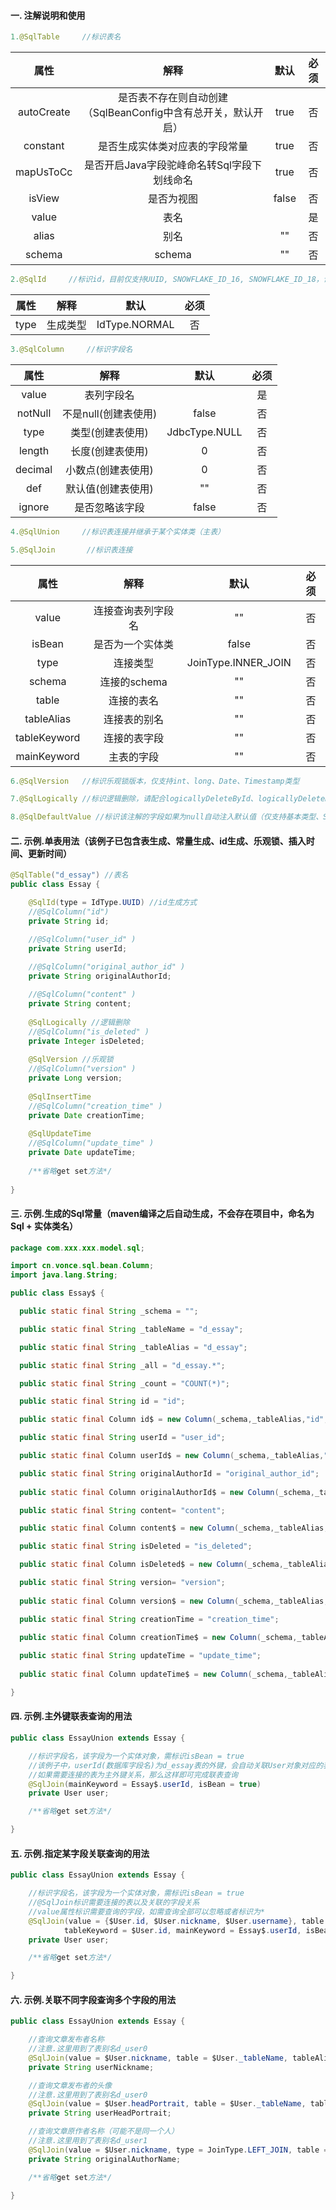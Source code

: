 #### 一. 注解说明和使用
```java
1.@SqlTable     //标识表名
```
属性  | 解释  | 默认 | 必须
 :----: | :-----: | :-----: | :------:  
 autoCreate  | 是否表不存在则自动创建（SqlBeanConfig中含有总开关，默认开启） | true | 否
 constant  | 是否生成实体类对应表的字段常量 | true | 否
 mapUsToCc  | 是否开启Java字段驼峰命名转Sql字段下划线命名 | true | 否
 isView  | 是否为视图 | false | 否
 value  | 表名 |  | 是
 alias  | 别名 | "" | 否
 schema  | schema | "" | 否

```java
2.@SqlId     //标识id，目前仅支持UUID, SNOWFLAKE_ID_16, SNOWFLAKE_ID_18，请查看IdType枚举类
```

属性  | 解释  | 默认 | 必须
 :----: | :-----: | :-----: | :------: 
 type  | 生成类型 | IdType.NORMAL | 否

```java
3.@SqlColumn     //标识字段名
```

属性  | 解释  | 默认 | 必须
 :----: | :-----: | :-----: | :------: 
 value  | 表列字段名 |  | 是
 notNull  | 不是null(创建表使用) | false | 否
 type  | 类型(创建表使用) | JdbcType.NULL | 否
 length  | 长度(创建表使用) | 0 | 否
 decimal  | 小数点(创建表使用) | 0 | 否
 def  | 默认值(创建表使用) | "" | 否
 ignore  | 是否忽略该字段 | false | 否

```java
4.@SqlUnion     //标识表连接并继承于某个实体类（主表）
```

```java
5.@SqlJoin       //标识表连接
```

属性  | 解释  | 默认 | 必须
 :----: | :-----: | :-----: | :------: 
 value  | 连接查询表列字段名 | "" | 否
 isBean  | 是否为一个实体类 | false | 否
 type  | 连接类型 | JoinType.INNER_JOIN |否
 schema | 连接的schema | "" |否
 table | 连接的表名 | "" |否
 tableAlias | 连接表的别名 | "" |否
 tableKeyword | 连接的表字段 | "" |否
 mainKeyword | 主表的字段 | "" |否


```java
6.@SqlVersion   //标识乐观锁版本，仅支持int、long、Date、Timestamp类型
```

```java
7.@SqlLogically //标识逻辑删除，请配合logicallyDeleteById、logicallyDeleteByCondition这两个方法使用，请查看内置Delete文档
```

```java
8.@SqlDefaultValue //标识该注解的字段如果为null自动注入默认值（仅支持基本类型、String、Date、Timestamp、BigDecimal）
```

#### 二. 示例.单表用法（该例子已包含表生成、常量生成、id生成、乐观锁、插入时间、更新时间）
```java
@SqlTable("d_essay") //表名
public class Essay {

	@SqlId(type = IdType.UUID) //id生成方式
	//@SqlColumn("id")
	private String id;

	//@SqlColumn("user_id" )
	private String userId;
	
	//@SqlColumn("original_author_id" )
	private String originalAuthorId;

	//@SqlColumn("content" )
	private String content;
	
	@SqlLogically //逻辑删除
	//@SqlColumn("is_deleted" )
	private Integer isDeleted;
	
	@SqlVersion //乐观锁
	//@SqlColumn("version" )
	private Long version;
	
	@SqlInsertTime
	//@SqlColumn("creation_time" )
	private Date creationTime;
	
	@SqlUpdateTime
	//@SqlColumn("update_time" )
	private Date updateTime;
	
	/**省略get set方法*/
	
}
```

#### 三. 示例.生成的Sql常量（maven编译之后自动生成，不会存在项目中，命名为Sql + 实体类名）
```java
package com.xxx.xxx.model.sql;

import cn.vonce.sql.bean.Column;
import java.lang.String;

public class Essay$ {

  public static final String _schema = "";

  public static final String _tableName = "d_essay";

  public static final String _tableAlias = "d_essay";

  public static final String _all = "d_essay.*";

  public static final String _count = "COUNT(*)";

  public static final String id = "id";

  public static final Column id$ = new Column(_schema,_tableAlias,"id","");

  public static final String userId = "user_id";

  public static final Column userId$ = new Column(_schema,_tableAlias,"user_id","");

  public static final String originalAuthorId = "original_author_id";
  
  public static final Column originalAuthorId$ = new Column(_schema,_tableAlias,"original_author_id","");

  public static final String content= "content";

  public static final Column content$ = new Column(_schema,_tableAlias,"content","");

  public static final String isDeleted = "is_deleted";

  public static final Column isDeleted$ = new Column(_schema,_tableAlias,"is_deleted","");

  public static final String version= "version";
  
  public static final Column version$ = new Column(_schema,_tableAlias,"version","");

  public static final String creationTime = "creation_time";
  
  public static final Column creationTime$ = new Column(_schema,_tableAlias,"creation_time","");

  public static final String updateTime = "update_time";
  
  public static final Column updateTime$ = new Column(_schema,_tableAlias,"update_time","");

}
```
#### 四. 示例.主外键联表查询的用法
```java
public class EssayUnion extends Essay {

	//标识字段名，该字段为一个实体对象，需标识isBean = true
	//该例子中，userId(数据库字段名)为d_essay表的外键，会自动关联User对象对应的表id
	//如果需要连接的表为主外键关系，那么这样即可完成联表查询
	@SqlJoin(mainKeyword = Essay$.userId, isBean = true)
	private User user;

	/**省略get set方法*/

}
```
#### 五. 示例.指定某字段关联查询的用法
```java
public class EssayUnion extends Essay {

	//标识字段名，该字段为一个实体对象，需标识isBean = true
	//@SqlJoin标识需要连接的表以及关联的字段关系
	//value属性标识需要查询的字段，如需查询全部可以忽略或者标识为*
	@SqlJoin(value = {$User.id, $User.nickname, $User.username}, table = $User._tableName ,
            tableKeyword = $User.id, mainKeyword = Essay$.userId, isBean = true)
	private User user;

	/**省略get set方法*/

}
```
#### 六. 示例.关联不同字段查询多个字段的用法
```java
public class EssayUnion extends Essay {

	//查询文章发布者名称
	//注意.这里用到了表别名d_user0
	@SqlJoin(value = $User.nickname, table = $User._tableName, tableAlias = "user0", tableKeyword = $User.id, mainKeyword = Essay$.userId)
	private String userNickname;

	//查询文章发布者的头像
	//注意.这里用到了表别名d_user0
	@SqlJoin(value = $User.headPortrait, table = $User._tableName, tableAlias = "user0", tableKeyword = $User.id, mainKeyword = Essay$.userId)
	private String userHeadPortrait;

	//查询文章原作者名称（可能不是同一个人）
	//注意.这里用到了表别名d_user1
	@SqlJoin(value = $User.nickname, type = JoinType.LEFT_JOIN, table = $User._tableName, tableAlias = "user1", tableKeyword = $User.id, mainKeyword = Essay$.originalAuthorId)
	private String originalAuthorName;

	/**省略get set方法*/

}
```
